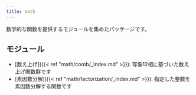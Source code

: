 ```yaml
---
title: math
---
```


数学的な関数を提供するモジュールを集めたパッケージです。

## モジュール
- [数え上げ]({{< ref "math/comb/_index.md" >}}): 写像12相に基づいた数え上げ関数群です
- [素因数分解]({{< ref "math/factorization/_index.md" >}}): 指定した整数を素因数分解する関数です
